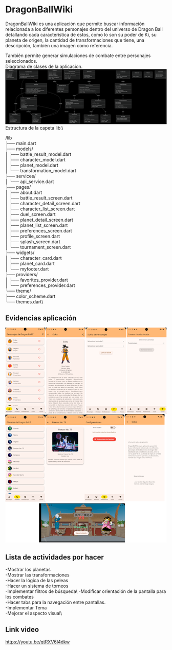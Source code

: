 # DragonBallWiki

DragonBallWiki es una aplicación que permite buscar información relacionada a los diferentes personajes dentro del universo de Dragon Ball detallando cada característica de estos, como lo son su poder de Ki, su planeta de origen, la cantidad de transformaciones que tiene, una descripción, también una imagen como referencia.

También permite generar simulaciones de combate entre personajes seleccionados.\
Diagrama de clases de la aplicacion.
![Diagrama de clases](/imagenes/diagrama_clases.png)
Estructura de la capeta lib:\

/lib\
├── main.dart\
├── models/\
│   ├── battle_result_model.dart\
│   ├── character_model.dart\
│   ├── planet_model.dart\
│   └── transformation_model.dart\
├── services/\
│   └── api_service.dart\
├── pages/\
│   ├── about.dart\
│   ├── battle_result_screen.dart\
│   ├── character_detail_screen.dart\
│   ├── character_list_screen.dart\
│   ├── duel_screen.dart\
│   ├── planet_detail_screen.dart\
│   ├── planet_list_screen.dart\
│   ├── preferences_screen.dart\
│   ├── profile_screen.dart\
│   ├── splash_screen.dart\
│   └── tournament_screen.dart\
├── widgets/\
│   ├── character_card.dart\
│   ├── planet_card.dart\
│   └── myfooter.dart\
├── providers/\
│   ├── favorites_provider.dart\
│   └── preferences_provider.dart\
└── theme/\
    ├── color_scheme.dart\
    └── themes.dart\

## Evidencias aplicación
![Evidencia](imagenes/EvidenciaAplicacion.png)

## Lista de actividades por hacer
-Mostrar los planetas\
-Mostrar las transformaciones\
-Hacer la lógica de las peleas\
-Hacer un sistema de torneos \
-Implementar filtros de búsqueda\ 
-Modificar orientación de la pantalla para los combates \
-Hacer tabs para la navegación entre pantallas.\
-Implementar Tema\
-Mejorar el aspecto visual\

## Link video

https://youtu.be/qtRXV6I4dkw

